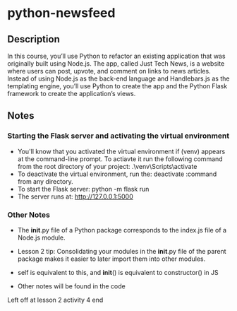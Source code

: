 # python-newsfeed

## Description 
In this course, you’ll use Python to refactor an existing application that was originally built using Node.js. The app, called Just Tech News, is a website where users can post, upvote, and comment on links to news articles. Instead of using Node.js as the back-end language and Handlebars.js as the templating engine, you’ll use Python to create the app and the Python Flask framework to create the application’s views.

## Notes
### Starting the Flask server and activating the virtual environment
* You'll know that you activated the virtual environment if (venv) appears at the command-line prompt. To actiavte it run the following command from the root directory of your project: .\venv\Scripts\activate  
* To deactivate the virtual environment, run the: deactivate :command from any directory.
* To start the Flask server: python -m flask run  
* The server runs at: http://127.0.0.1:5000

### Other Notes
* The __init__.py file of a Python package corresponds to the index.js file of a Node.js module.

* Lesson 2 tip: Consolidating your modules in the __init__.py file of the parent package makes it easier to later import them into other modules.
* self is equivalent to this, and __init__() is equivalent to constructor() in JS

* Other notes will be found in the code


Left off at lesson 2 activity 4 end
